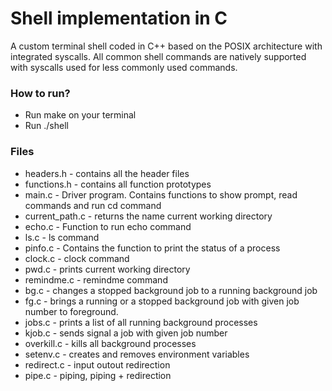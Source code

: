 # Shell implementation in C

A custom terminal shell coded in C++ based on the POSIX architecture with integrated syscalls.
All common shell commands are natively supported with syscalls used for less commonly used commands.

### How to run?
* Run make on your terminal 
* Run ./shell

### Files
* headers.h - contains all the header files
* functions.h - contains all function prototypes
* main.c  - Driver program. Contains functions to show prompt, read commands and run cd command 
* current_path.c - returns the name current working directory
* echo.c - Function to run echo command
* ls.c - ls command
* pinfo.c - Contains the function to print the status of a process
* clock.c - clock command
* pwd.c - prints current working directory
* remindme.c - remindme command
* bg.c - changes a stopped background job to a running background job
* fg.c - brings a running or a stopped background job with given job number to foreground.
* jobs.c - prints a list of all running background processes
* kjob.c - sends signal a job with given job number
* overkill.c - kills all background processes
* setenv.c - creates and removes environment variables
* redirect.c - input outout redirection
* pipe.c  - piping, piping + redirection
